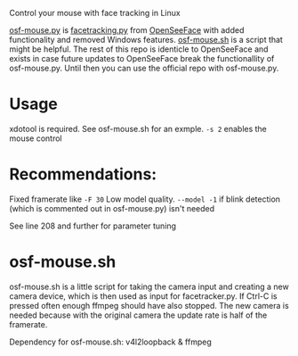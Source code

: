 Control your mouse with face tracking in Linux

[osf-mouse.py](osf-mouse.py) is [facetracking.py](facetracking.py) from [OpenSeeFace](https://github.com/emilianavt/OpenSeeFace) with added functionality and removed Windows features. [osf-mouse.sh](osf-mouse.sh) is a script that might be helpful. The rest of this repo is identicle to OpenSeeFace and exists in case future updates to OpenSeeFace break the functionallity of osf-mouse.py. Until then you can use the official repo with osf-mouse.py.

# Usage
xdotool is required.
See osf-mouse.sh for an exmple.
`-s 2` enables the mouse control

# Recommendations:
Fixed framerate like `-F 30`
Low model quality. `--model -1` if blink detection (which is commented out in osf-mouse.py) isn't needed

See line 208 and further for parameter tuning

# osf-mouse.sh
osf-mouse.sh is a little script for taking the camera input and creating a new camera device, which is then used as input for facetracker.py. If Ctrl-C is pressed often enough ffmpeg should have also stopped. The new camera is needed because with the original camera the update rate is half of the framerate.

Dependency for osf-mouse.sh: v4l2loopback & ffmpeg
